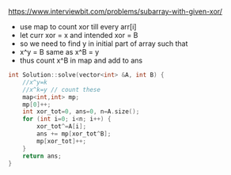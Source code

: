 https://www.interviewbit.com/problems/subarray-with-given-xor/

- use map to count xor till every arr[i]
- let curr xor = x and intended xor = B
- so we need to find y in initial part of array such that
- x^y = B same as x^B = y
- thus count x^B in map and add to ans

```cpp
int Solution::solve(vector<int> &A, int B) {
    //x^y=k
    //x^k=y // count these
    map<int,int> mp;
    mp[0]++;
    int xor_tot=0, ans=0, n=A.size();
    for (int i=0; i<n; i++) {
        xor_tot^=A[i];
        ans += mp[xor_tot^B];
        mp[xor_tot]++;
    }
    return ans;
}
```

